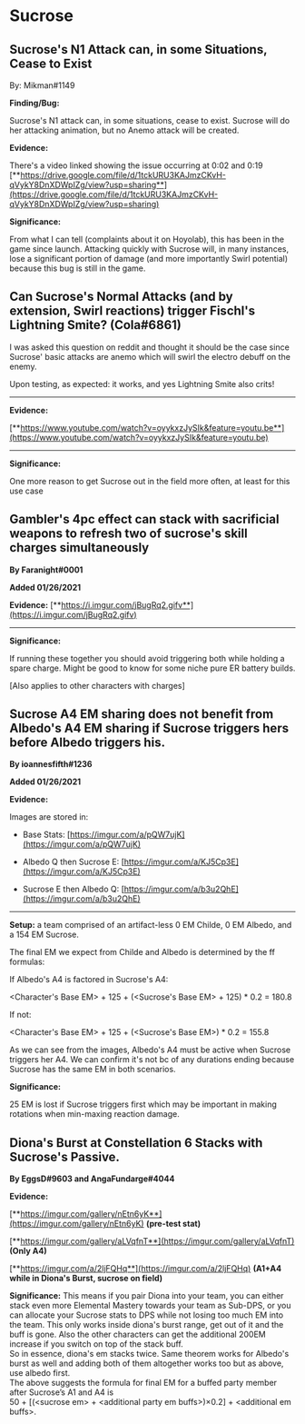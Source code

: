 # Sucrose

## **Sucrose's N1 Attack can, in some Situations, Cease to Exist**

By: Mikman\#1149

**Finding/Bug:** 

Sucrose's N1 attack can, in some situations, cease to exist. Sucrose will do her attacking animation, but no Anemo attack will be created. 

**Evidence:** 

There's a video linked showing the issue occurring at 0:02 and 0:19 [**https://drive.google.com/file/d/1tckURU3KAJmzCKvH-qVykY8DnXDWpIZg/view?usp=sharing**](https://drive.google.com/file/d/1tckURU3KAJmzCKvH-qVykY8DnXDWpIZg/view?usp=sharing)

**Significance:** 

From what I can tell \(complaints about it on Hoyolab\), this has been in the game since launch. Attacking quickly with Sucrose will, in many instances, lose a significant portion of damage \(and more importantly Swirl potential\) because this bug is still in the game.

## **Can Sucrose's Normal Attacks \(and by extension, Swirl reactions\) trigger Fischl's Lightning Smite? \(Cola\#6861\)**

I was asked this question on reddit and thought it should be the case since Sucrose' basic attacks are anemo which will swirl the electro debuff on the enemy.

Upon testing, as expected: it works, and yes Lightning Smite also crits!   
****

**Evidence:**

[**https://www.youtube.com/watch?v=oyykxzJySIk&feature=youtu.be**](https://www.youtube.com/watch?v=oyykxzJySIk&feature=youtu.be)  
****

**Significance:**

One more reason to get Sucrose out in the field more often, at least for this use case  
  


## **Gambler's 4pc effect can stack with sacrificial weapons to refresh two of sucrose's skill charges simultaneously**

**By Faranight\#0001**

**Added 01/26/2021**  


**Evidence:** [**https://i.imgur.com/jBugRq2.gifv**](https://i.imgur.com/jBugRq2.gifv)  
****

**Significance:** 

If running these together you should avoid triggering both while holding a spare charge. Might be good to know for some niche pure ER battery builds.   


\[Also applies to other characters with charges\]  


## **Sucrose A4 EM sharing does not benefit from Albedo's A4 EM sharing if Sucrose triggers hers before Albedo triggers his.**

**By ioannesfifth\#1236**

**Added 01/26/2021**  


**Evidence:**

Images are stored in: 

 - Base Stats: [https://imgur.com/a/pQW7ujK](https://imgur.com/a/pQW7ujK)

 - Albedo Q then Sucrose E: [https://imgur.com/a/KJ5Cp3E](https://imgur.com/a/KJ5Cp3E)

 - Sucrose E then Albedo Q: [https://imgur.com/a/b3u2QhE](https://imgur.com/a/b3u2QhE)  
****

**Setup:** a team comprised of an artifact-less 0 EM Childe, 0 EM Albedo, and a 154 EM Sucrose.

The final EM we expect from Childe and Albedo is determined by the ff formulas:   


If Albedo's A4 is factored in Sucrose's A4:

 &lt;Character's Base EM&gt; + 125 + \(&lt;Sucrose's Base EM&gt; + 125\) \* 0.2 = 180.8   


If not:

 &lt;Character's Base EM&gt; + 125 + \(&lt;Sucrose's Base EM&gt;\) \* 0.2 = 155.8   


As we can see from the images, Albedo's A4 must be active when Sucrose triggers her A4. We can confirm it's not bc of any durations ending because Sucrose has the same EM in both scenarios.  


**Significance:**

25 EM is lost if Sucrose triggers first which may be important in making rotations when min-maxing reaction damage.  


## **Diona's Burst at Constellation 6 Stacks with Sucrose's Passive.** 

**By EggsD\#9603 and AngaFundarge\#4044**  


**Evidence:**  
  
[**https://imgur.com/gallery/nEtn6yK**](https://imgur.com/gallery/nEtn6yK) **\(pre-test stat\)**  


[**https://imgur.com/gallery/aLVqfnT**](https://imgur.com/gallery/aLVqfnT) **\(Only A4\)**  


[**https://imgur.com/a/2ljFQHq**](https://imgur.com/a/2ljFQHq) **\(A1+A4 while in Diona's Burst, sucrose on field\)**  


**Significance:** This means if you pair Diona into your team, you can either stack even more Elemental Mastery towards your team as Sub-DPS, or you can allocate your Sucrose stats to DPS while not losing too much EM into the team. This only works inside diona's burst range, get out of it and the buff is gone. Also the other characters can get the additional 200EM increase if you switch on top of the stack buff.  
So in essence, diona's em stacks twice. Same theorem works for Albedo's burst as well and adding both of them altogether works too but as above, use albedo first.  
The above suggests the formula for final EM for a buffed party member after Sucrose’s A1 and A4 is  
50 + \[\(&lt;sucrose em&gt; + &lt;additional party em buffs&gt;\)×0.2\] + &lt;additional em buffs&gt;.  
